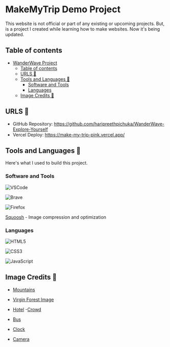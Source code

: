 # MakeMyTrip Demo Project

This website is not official or part of any existing or upcoming projects. But, is a project I created while learning how to make websites. Now it's being updated.

## Table of contents

- [WanderWave Project](#makemytrip-demo-project)
  - [Table of contents](#table-of-contents)
  - [URLS 🔗](#urls-)
  - [Tools and Languages 🔨](#tools-and-languages-)
    - [Software and Tools](#software-and-tools)
    - [Languages](#languages)
  - [Image Credits 👱](#image-credits-)

## URLS 🔗

- GitHub Repository: https://github.com/haripreethpichuka/WanderWave-Explore-Yourself
- Vercel Deploy: https://make-my-trip-pink.vercel.app/

## Tools and Languages 🔨

Here's what I used to build this project.

### Software and Tools

![VSCode](https://img.shields.io/badge/Visual%20Studio%20Code-007ACC.svg?style=for-the-badge&logo=Visual-Studio-Code&logoColor=white)

![Brave](https://img.shields.io/badge/Brave-FB542B.svg?style=for-the-badge&logo=Brave&logoColor=white)

![Firefox](https://img.shields.io/badge/Firefox%20Browser-FF7139.svg?style=for-the-badge&logo=Firefox-Browser&logoColor=white)

[Squoosh](https://squoosh.app/) - Image compression and optimization


### Languages

![HTML5](https://img.shields.io/badge/html5-%23E34F26.svg?style=for-the-badge&logo=html5&logoColor=white)

![CSS3](https://img.shields.io/badge/css3-%231572B6.svg?style=for-the-badge&logo=css3&logoColor=white)

![JavaScript](https://img.shields.io/badge/javascript-%23323330.svg?style=for-the-badge&logo=javascript&logoColor=%23F7DF1E)


## Image Credits 👱

- [Mountains](https://unsplash.com/@jeremybishop?utm_content=creditCopyText&utm_medium=referral&utm_source=unsplash)

- [Virgin Forest Image](https://unsplash.com/@danroizer?utm_content=creditCopyText&utm_medium=referral&utm_source=unsplash)
- [Hotel](https://unsplash.com/@bilderboken?utm_content=creditCopyText&utm_medium=referral&utm_source=unsplash) -[Crowd](https://unsplash.com/@omarlopez1?utm_content=creditCopyText&utm_medium=referral&utm_source=unsplash)
- [Bus](https://unsplash.com/@jonathanborba?utm_content=creditCopyText&utm_medium=referral&utm_source=unsplash)
- [Clock](https://unsplash.com/@srosinger3997?utm_content=creditCopyText&utm_medium=referral&utm_source=unsplash)
- [Camera](https://unsplash.com/@sharegrid)

